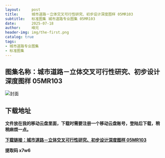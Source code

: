 ```yaml
---
layout:     post
title:      城市道路－立体交叉可行性研究、初步设计深度图样 05MR103
subtitle:   标准图集 城市道路专业图集 05MR103
date:       2025-07-18
author:     峰兄
header-img: img/the-first.png
catalog: true
tags:
- 城市道路专业图集
- 标准图集
---
```

## 图集名称：城市道路－立体交叉可行性研究、初步设计深度图样 05MR103
![封面](https://pic1.imgdb.cn/item/6878b21b58cb8da5c8be5e7e.jpg)


## 下载地址 
**文件放在我的移动云盘里面，下载时需要注册一个移动云盘账号，登陆后下载，稍稍麻烦一点。**  
  
[**下载链接：城市道路－立体交叉可行性研究、初步设计深度图样 05MR103**](https://caiyun.139.com/w/i/2oxwDP4bAY6mx)


**提取码 x7w6**

